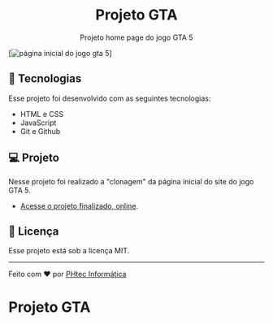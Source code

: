 <h1 align="center">Projeto GTA</h1> 

<p align="center">Projeto home page do jogo GTA 5</p>

[<img src="./page-gta.gif" alt="página inicial do jogo gta 5">]

## 🚀 Tecnologias

Esse projeto foi desenvolvido com as seguintes tecnologias:

- HTML e CSS
- JavaScript
- Git e Github

## 💻 Projeto

Nesse projeto foi realizado a "clonagem" da página inicial do site do jogo GTA 5.

- [Acesse o projeto finalizado, online](https://phtecinformatica.github.io/projeto-gta).


## 📑 Licença

Esse projeto está sob a licença MIT.

---

Feito com ♥ por <a href="https://www.instagram.com/phtec_informatica?igsh=ems1YmJyMzY5cnls">PHtec Informática</a>

# Projeto GTA 
